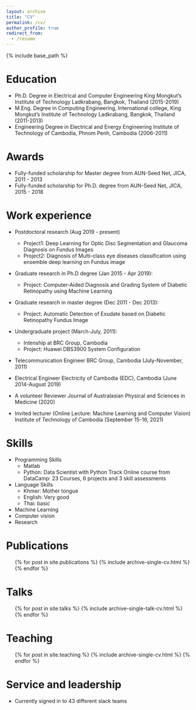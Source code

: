 ```yaml
---
layout: archive
title: "CV"
permalink: /cv/
author_profile: true
redirect_from:
  - /resume
---
```


{% include base_path %}

Education
======
* Ph.D. Degree in Electrical and Computer Engineering
  King Mongkut’s Institute of Technology Ladkrabang, Bangkok, Thailand (2015-2019)
* M.Eng. Degree in Computing Engineering, 
  International college, King Mongkut’s Institute of Technology Ladkrabang, Bangkok, Thailand (2011-2013)
* Engineering Degree in Electrical and Energy Engineering
  Institute of Technology of Cambodia, Phnom Penh, Cambodia (2006-2011)

Awards
======
* Fully-funded scholarship for Master degree from AUN-Seed Net, JICA, 2011 - 2013          
* Fully-funded scholarship for Ph.D. degree from AUN-Seed Net, JICA, 2015 - 2018

Work experience
======
* Postdoctoral research (Aug 2019 - present)
  * Project1: Deep Learning for Optic Disc Segmentation and Glaucoma Diagnosis on Fundus Images  
  * Project2: Diagnosis of Multi-class eye diseases classification using ensemble deep learning on Fundus image
  
* Graduate research in Ph.D degree (Jan 2015 - Apr 2019):
  * Project: Computer-Aided Diagnosis and Grading System of Diabetic Retinopathy using Machine Learning  

* Graduate research in master degree (Dec 2011 - Dec 2013):
  * Project: Automatic Detection of Exudate based on Diabetic Retinopathy Fundus Image

* Undergraduate project (March-July, 2011):
  * Intenship at BRC Group, Cambodia
  * Project: Huawei DBS3900 System Configuration   

* Telecommunication Engineer 
  BRC Group, Cambodia (July-November, 2011)
  
* Electrical Engineer 
  Electricity of Cambodia (EDC), Cambodia (June 2014-August 2019)

* A volunteer Reviewer 
  Journal of Australasian Physical and Sciences in Medicine (2020)

* Invited lecturer (Online Lecture: Machine Learning and Computer Vision) 
  Institute of Technology of Cambodia (September 15-16, 2021)

Skills
======
* Programming Skills
  * Matlab
  * Python: Data Scientist with Python Track
    Online course from DataCamp: 23 Courses, 6 projects and 3 skill assessments
* Language Skills
  * Khmer: Mother tongue
  * English: Very good
  * Thai: basic 
* Machine Learning
* Computer vision
* Research

Publications
======
  <ul>{% for post in site.publications %}
    {% include archive-single-cv.html %}
  {% endfor %}</ul>
  
Talks
======
  <ul>{% for post in site.talks %}
    {% include archive-single-talk-cv.html %}
  {% endfor %}</ul>
  
Teaching
======
  <ul>{% for post in site.teaching %}
    {% include archive-single-cv.html %}
  {% endfor %}</ul>
  
Service and leadership
======
* Currently signed in to 43 different slack teams
